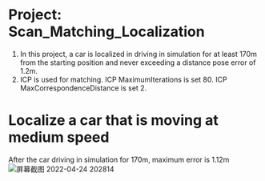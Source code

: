 #  Project: Scan_Matching_Localization
1. In this project, a car is localized in driving in simulation for at least 170m from the starting position and never exceeding a distance pose error of 1.2m. 
2. ICP is used for matching. ICP MaximumIterations is set 80. ICP MaxCorrespondenceDistance is set 2.
#  Localize a car that is moving at medium speed
After the car driving in simulation for 170m, maximum error is 1.12m
![屏幕截图 2022-04-24 202814](https://user-images.githubusercontent.com/99339837/164977159-768dfc38-691f-4e5b-8745-045c25b7e111.png)
